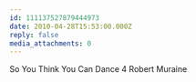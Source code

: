 ```yaml
---
id: 111137527879444973
date: 2010-04-28T15:53:00.000Z
reply: false
media_attachments: 0
---
```


So You Think You Can Dance 4 Robert Muraine ​​​​

